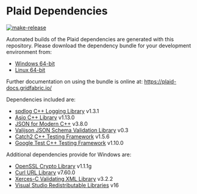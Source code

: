 
# Plaid Dependencies

[![make-release](https://github.com/gridfabric/plaid-deps/workflows/make-release/badge.svg)](https://github.com/gridfabric/plaid-deps/actions?query=workflow%3Amake-release)

Automated builds of the Plaid dependencies are generated with this repository.
Please download the dependency bundle for your development environment from:

- [Windows 64-bit](https://github.com/gridfabric/plaid-deps/releases/latest/download/plaid-deps_Windows_x64.zip)
- [Linux 64-bit](https://github.com/gridfabric/plaid-deps/releases/latest/download/plaid-deps_Linux_x64.zip)

Further documentation on using the bundle is online at: https://plaid-docs.gridfabric.io/

Dependencies included are:

- [spdlog C++ Logging Library](https://github.com/gabime/spdlog) v1.3.1
- [Asio C++ Library](https://github.com/chriskohlhoff/asio) v1.13.0
- [JSON for Modern C++](https://github.com/nlohmann/json) v3.8.0
- [Valijson JSON Schema Validation Library](https://github.com/tristanpenman/valijson) v0.3
- [Catch2 C++ Testing Framework](https://github.com/catchorg/Catch2) v1.5.6
- [Google Test C++ Testing Framework](https://github.com/google/googletest) v1.10.0

Additional dependencies provide for Windows are:

- [OpenSSL Crypto Library](https://github.com/openssl/openssl) v1.1.1g
- [Curl URL Library](https://github.com/curl/curl) v7.60.0
- [Xerces-C Validating XML Library](https://github.com/apache/xerces-c) v3.2.2
- [Visual Studio Redistributable Libraries](https://visualstudio.microsoft.com/downloads) v16

